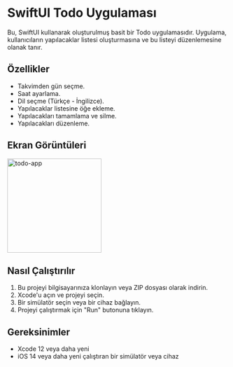 # SwiftUI Todo Uygulaması

Bu, SwiftUI kullanarak oluşturulmuş basit bir Todo uygulamasıdır. Uygulama, kullanıcıların yapılacaklar listesi oluşturmasına ve bu listeyi düzenlemesine olanak tanır.

## Özellikler

- Takvimden gün seçme.
- Saat ayarlama.
- Dil seçme (Türkçe - İngilizce).
- Yapılacaklar listesine öğe ekleme.
- Yapılacakları tamamlama ve silme.
- Yapılacakları düzenleme.

## Ekran Görüntüleri

<img width="215" alt="todo-app" src="https://github.com/mahmutkara01/To-Do-App-Swifui/assets/92724610/272b7aca-618c-4668-a3b8-4a409f18d1ae">


## Nasıl Çalıştırılır

1. Bu projeyi bilgisayarınıza klonlayın veya ZIP dosyası olarak indirin.
2. Xcode'u açın ve projeyi seçin.
3. Bir simülatör seçin veya bir cihaz bağlayın.
4. Projeyi çalıştırmak için "Run" butonuna tıklayın.

## Gereksinimler

- Xcode 12 veya daha yeni
- iOS 14 veya daha yeni çalıştıran bir simülatör veya cihaz
